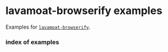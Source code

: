 # lavamoat-browserify examples

Examples for [`lavamoat-browserify`](https://github.com/lavamoat/lavamoat-browserify).

### index of examples

